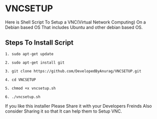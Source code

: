 # VNCSETUP
Here is Shell Script To Setup a VNC(Virtual Network Computing) On a Debian based OS  That includes Ubuntu and other debian based OS.

## Steps To Install Script

```
1. sudo apt-get update

2. sudo apt-get install git

3. git clone https://github.com/DevelopedByAnurag/VNCSETUP.git

4. cd VNCSETUP

5. chmod +x vncsetup.sh

6. ./vncsetup.sh

```

If you like this installer Please Share it with your Developers Freinds Also consider Sharing it so that It can help them to Setup  VNC.
